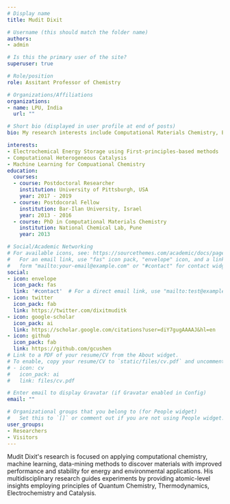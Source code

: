 ```yaml
---
# Display name
title: Mudit Dixit

# Username (this should match the folder name)
authors:
- admin

# Is this the primary user of the site?
superuser: true

# Role/position
role: Assitant Professor of Chemistry

# Organizations/Affiliations
organizations:
- name: LPU, India
  url: ""

# Short bio (displayed in user profile at end of posts)
bio: My research interests include Computational Materials Chemistry, Electrochmical Energy Storage and Catalysis.

interests:
- Electrochemical Energy Storage using First-principles-based methods
- Computational Heterogeneous Catalysis
- Machine Learning for Compuational Chemistry
education:
  courses:
  - course: Postdoctoral Researcher 
    institution: University of Pittsburgh, USA
    year: 2017 - 2019
  - course: Postdocoral Fellow
    institution: Bar-Ilan University, Israel
    year: 2013 - 2016
  - course: PhD in Computational Materials Chemistry
    institution: National Chemical Lab, Pune
    year: 2013

# Social/Academic Networking
# For available icons, see: https://sourcethemes.com/academic/docs/page-builder/#icons
#   For an email link, use "fas" icon pack, "envelope" icon, and a link in the
#   form "mailto:your-email@example.com" or "#contact" for contact widget.
social:
- icon: envelope
  icon_pack: fas
  link: '#contact'  # For a direct email link, use "mailto:test@example.org".
- icon: twitter
  icon_pack: fab
  link: https://twitter.com/dixitmuditk
- icon: google-scholar
  icon_pack: ai
  link: https://scholar.google.com/citations?user=diY7gugAAAAJ&hl=en
- icon: github
  icon_pack: fab
  link: https://github.com/gcushen
# Link to a PDF of your resume/CV from the About widget.
# To enable, copy your resume/CV to `static/files/cv.pdf` and uncomment the lines below.
# - icon: cv
#   icon_pack: ai
#   link: files/cv.pdf

# Enter email to display Gravatar (if Gravatar enabled in Config)
email: ""

# Organizational groups that you belong to (for People widget)
#   Set this to `[]` or comment out if you are not using People widget.
user_groups:
- Researchers
- Visitors
---
```

Mudit Dixit's research is focused on applying computational chemistry, machine learning, data-mining methods to discover materials with improved performance and stability for energy and environmental applications. His multidisciplinary research guides experiments by providing atomic-level insights employing principles of Quantum Chemistry, Thermodynamics, Electrochemistry and Catalysis.


